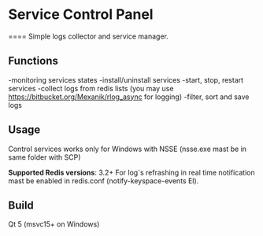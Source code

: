 # Service Control Panel
====
Simple logs collector and service manager. 

Functions
------------
 -monitoring services states
 -install/uninstall services
 -start, stop, restart services
 -collect logs from redis lists (you may use https://bitbucket.org/Mexanik/rlog_async for logging)
 -filter, sort and save logs

Usage
------------
Control services works only for Windows with NSSE (nsse.exe mast be in same folder with SCP)

**Supported Redis versions**: 3.2+
For log`s refrashing in real time notification mast be enabled in redis.conf (notify-keyspace-events El). 

Build
------------
Qt 5 (msvc15+ on Windows)

